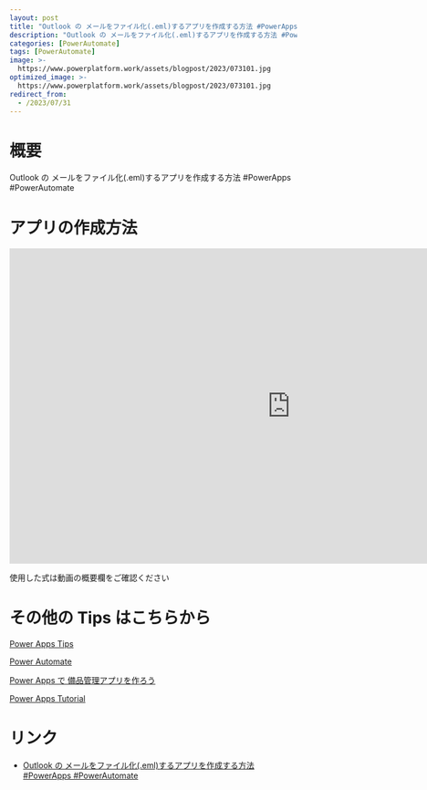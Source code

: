 ```yaml
---
layout: post
title: "Outlook の メールをファイル化(.eml)するアプリを作成する方法 #PowerApps #PowerAutomate"
description: "Outlook の メールをファイル化(.eml)するアプリを作成する方法 #PowerApps #PowerAutomateを動画で分かりやすく解説"
categories: [PowerAutomate]
tags: [PowerAutomate]
image: >-
  https://www.powerplatform.work/assets/blogpost/2023/073101.jpg
optimized_image: >-
  https://www.powerplatform.work/assets/blogpost/2023/073101.jpg
redirect_from:
  - /2023/07/31
---
```



#  概要

Outlook の メールをファイル化(.eml)するアプリを作成する方法 #PowerApps #PowerAutomate


# アプリの作成方法

<iframe width="983" height="553" src="https://www.youtube.com/embed/7sl076lP9Jg" title="YouTube video player" frameborder="0" allow="accelerometer; autoplay; clipboard-write; encrypted-media; gyroscope; picture-in-picture" allowfullscreen></iframe>


使用した式は動画の概要欄をご確認ください


# その他の Tips はこちらから

[Power Apps Tips](https://www.youtube.com/watch?v=VrAQf3JQ7yM&list=PLVhFi1fb3DqakSLVMn22DDcySXh9jtzi- )


[Power Automate](https://www.youtube.com/watch?v=-YnJYT0ASEM&list=PLVhFi1fb3Dqbzic6GieqnLFgD3aTj-eHA)


[Power Apps で 備品管理アプリを作ろう](https://www.youtube.com/playlist?list=PLVhFi1fb3DqZM3HKb8Hea6XEL96990Fyn)


[Power Apps Tutorial](https://www.youtube.com/playlist?list=PLVhFi1fb3DqalxpL974VvAJvV4iWoSbe_)


# リンク


- [Outlook の メールをファイル化(.eml)するアプリを作成する方法 #PowerApps #PowerAutomate](https://www.youtube.com/watch?v=7sl076lP9Jg)

